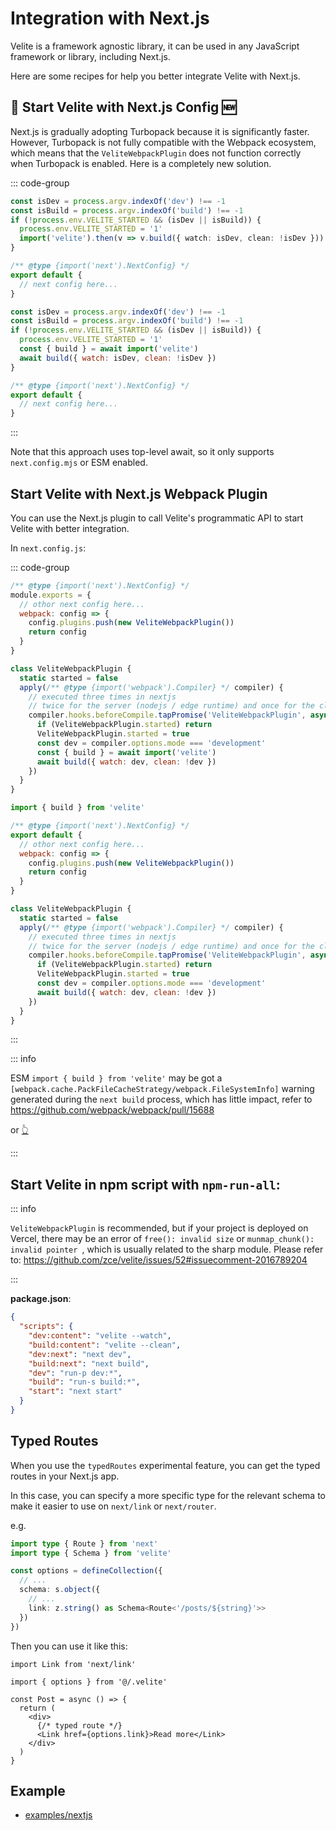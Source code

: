 # Integration with Next.js

Velite is a framework agnostic library, it can be used in any JavaScript framework or library, including Next.js.

Here are some recipes for help you better integrate Velite with Next.js.

## 🎊 Start Velite with Next.js Config 🆕

Next.js is gradually adopting Turbopack because it is significantly faster. However, Turbopack is not fully compatible with the Webpack ecosystem, which means that the `VeliteWebpackPlugin` does not function correctly when Turbopack is enabled. Here is a completely new solution.

::: code-group

```ts [next.config.ts]
const isDev = process.argv.indexOf('dev') !== -1
const isBuild = process.argv.indexOf('build') !== -1
if (!process.env.VELITE_STARTED && (isDev || isBuild)) {
  process.env.VELITE_STARTED = '1'
  import('velite').then(v => v.build({ watch: isDev, clean: !isDev }))
}

/** @type {import('next').NextConfig} */
export default {
  // next config here...
}
```

```js [next.config.mjs]
const isDev = process.argv.indexOf('dev') !== -1
const isBuild = process.argv.indexOf('build') !== -1
if (!process.env.VELITE_STARTED && (isDev || isBuild)) {
  process.env.VELITE_STARTED = '1'
  const { build } = await import('velite')
  await build({ watch: isDev, clean: !isDev })
}

/** @type {import('next').NextConfig} */
export default {
  // next config here...
}
```

:::

Note that this approach uses top-level await, so it only supports `next.config.mjs` or ESM enabled.

## Start Velite with Next.js Webpack Plugin

You can use the Next.js plugin to call Velite's programmatic API to start Velite with better integration.

In `next.config.js`:

::: code-group

```js [CommonJS]
/** @type {import('next').NextConfig} */
module.exports = {
  // othor next config here...
  webpack: config => {
    config.plugins.push(new VeliteWebpackPlugin())
    return config
  }
}

class VeliteWebpackPlugin {
  static started = false
  apply(/** @type {import('webpack').Compiler} */ compiler) {
    // executed three times in nextjs
    // twice for the server (nodejs / edge runtime) and once for the client
    compiler.hooks.beforeCompile.tapPromise('VeliteWebpackPlugin', async () => {
      if (VeliteWebpackPlugin.started) return
      VeliteWebpackPlugin.started = true
      const dev = compiler.options.mode === 'development'
      const { build } = await import('velite')
      await build({ watch: dev, clean: !dev })
    })
  }
}
```

```js [ESM]
import { build } from 'velite'

/** @type {import('next').NextConfig} */
export default {
  // othor next config here...
  webpack: config => {
    config.plugins.push(new VeliteWebpackPlugin())
    return config
  }
}

class VeliteWebpackPlugin {
  static started = false
  apply(/** @type {import('webpack').Compiler} */ compiler) {
    // executed three times in nextjs
    // twice for the server (nodejs / edge runtime) and once for the client
    compiler.hooks.beforeCompile.tapPromise('VeliteWebpackPlugin', async () => {
      if (VeliteWebpackPlugin.started) return
      VeliteWebpackPlugin.started = true
      const dev = compiler.options.mode === 'development'
      await build({ watch: dev, clean: !dev })
    })
  }
}
```

:::

::: info

ESM `import { build } from 'velite'` may be got a `[webpack.cache.PackFileCacheStrategy/webpack.FileSystemInfo]` warning generated during the `next build` process, which has little impact,
refer to https://github.com/webpack/webpack/pull/15688

or [👆](#🎊-start-velite-with-next-js-config-🆕)

:::

## Start Velite in npm script with `npm-run-all`:

::: info

`VeliteWebpackPlugin` is recommended, but if your project is deployed on Vercel, there may be an error of `free(): invalid size` or `munmap_chunk(): invalid pointer
`, which is usually related to the sharp module. Please refer to: https://github.com/zce/velite/issues/52#issuecomment-2016789204

:::

**package.json**:

```json
{
  "scripts": {
    "dev:content": "velite --watch",
    "build:content": "velite --clean",
    "dev:next": "next dev",
    "build:next": "next build",
    "dev": "run-p dev:*",
    "build": "run-s build:*",
    "start": "next start"
  }
}
```

## Typed Routes

When you use the `typedRoutes` experimental feature, you can get the typed routes in your Next.js app.

In this case, you can specify a more specific type for the relevant schema to make it easier to use on `next/link` or `next/router`.

e.g.

```ts
import type { Route } from 'next'
import type { Schema } from 'velite'

const options = defineCollection({
  // ...
  schema: s.object({
    // ...
    link: z.string() as Schema<Route<'/posts/${string}'>>
  })
})
```

Then you can use it like this:

```tsx
import Link from 'next/link'

import { options } from '@/.velite'

const Post = async () => {
  return (
    <div>
      {/* typed route */}
      <Link href={options.link}>Read more</Link>
    </div>
  )
}
```

## Example

- [examples/nextjs](https://github.com/zce/velite/tree/main/examples/nextjs)
